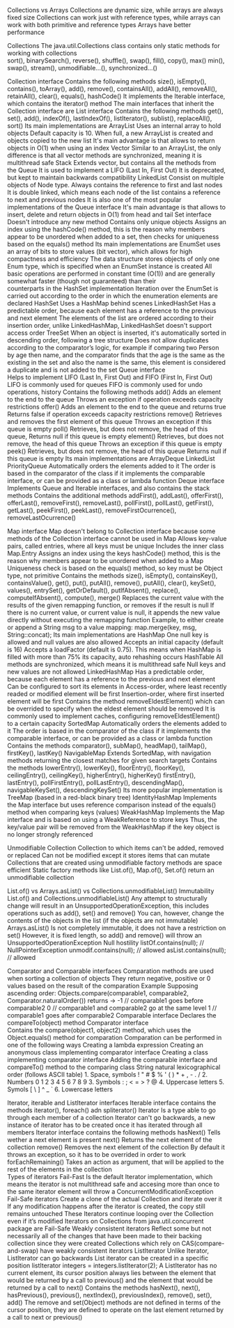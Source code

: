Collections vs Arrays
  Collections are dynamic size, while arrays are always fixed size
  Collections can work just with reference types, while arrays can work with both primitive and reference types
  Arrays have better performance

Collections 
  The java.util.Collections class contains only static methods for working with collections    
    sort(), binarySearch(), reverse(), shuffle(), swap(), fill(), copy(), max()
    min(), swap(), stream(), unmodifiable...(), synchronized...()
  
Collection interface 
  Contains the following methods
    size(), isEmpty(), contains(), toArray(), add(), remove(), containsAll(), addAll(), removeAll(), 
    retainAll(), clear(), equals(), hashCode()
    It implements the Iterable interface, which contains the iterator() method
  The main interfaces that inherit the Collection interface are
    List interface
      Contains the following methods
        get(), set(), add(), indexOf(), lastIndexOf(), listIterator(), sublist(), replaceAll(), sort()
      Its main implementations are
        ArrayList
          Uses an internal array to hold objects
          Default capacity is 10. When full, a new ArrayList is created and objects copied to the new list
          It's main advantage is that allows to return objects in O(1) when using an index
        Vector
          Similar to an ArrayList, the only difference is that all vector methods are synchronized, meaning it is multithread safe
        Stack
          Extends vector, but contains all the methods from the Queue
          It is used to implement a LIFO (Last In, First Out)
          It is deprecated, but kept to maintain backwards compatibility
        LinkedList
          Consist on multiple objects of Node type. Always contains the reference to first and last nodes
          It is double linked, which means each node of the list contains a reference to next and previous nodes
          It is also one of the most popular implementations of the Queue interface
          It's main advantage is that allows to insert, delete and return objects in O(1) from head and tail
    Set interface
      Doesn't introduce any new method
      Contains only unique objects
      Assigns an index using the hashCode() method, this is the reason why members appear to be unordered when added to a set,
        then checks for uniqueness based on the equals() method
      Its main implementations are
        EnumSet
          uses an array of bits to store values ​​(bit vector), which allows for high compactness and efficiency
          The data structure stores objects of only one Enum type, which is specified when an EnumSet instance is created
          All basic operations are performed in constant time (O(1)) and are generally somewhat faster (though not guaranteed) than their       
            counterparts in the HashSet implementation
          Iteration over the EnumSet is carried out according to the order in which the enumeration elements are declared
        HashSet
          Uses a HashMap behind scenes
        LinkedHashSet
          Has a predictable order, because each element has a reference to the previous and next element
          The elements of the list are ordered according to their insertion order,
            unlike LinkedHashMap, LinkedHashSet doesn't support access order
        TreeSet
          When an object is inserted, it's automatically sorted in descending order, following a tree structure
          Does not allow duplicates according to the comparator’s logic, for example
            if comparing two Person by age then name, and the comparator finds that the age is the same as the existing in the set 
            and also the name is the same, this element is considered a duplicate and is not added to the set
    Queue interface      
      Helps to implement LIFO (Last In, First Out) and FIFO (First In, First Out)
        LIFO is commonly used for queues
        FIFO is commonly used for undo operations, history
      Contains the following methods
        add() 
          Adds an element to the end to the queue
          Throws an exception if operation exceeds capacity restrictions
        offer() 
          Adds an element to the end to the queue and returns true
          Returns false if operation exceeds capacity restrictions
        remove() 
          Retrieves and removes the first element of this queue
          Throws an exception if this queue is empty 
        poll()
          Retrieves, but does not remove, the head of this queue, 
          Returns null if this queue is empty
        element()
          Retrieves, but does not remove, the head of this queue
          Throws an exception if this queue is empty
        peek()
          Retrieves, but does not remove, the head of this queue 
          Returns null if this queue is empty
      Its main implementations are
        ArrayDeque
        LinkedList
        PriorityQueue
          Automatically orders the elements added to it
          The order is based in the comparator of the class if it implements the comparable interface,
            or can be provided as a class or lambda function
      Deque interface 
        Implements Queue and Iterable interfaces, and also contains the stack methods
        Contains the additional methods
          addFirst(), addLast(), offerFirst(), offerLast(), removeFirst(), removeLast(), pollFirst(), pollLast(),
          getFirst(), getLast(), peekFirst(), peekLast(), removeFirstOcurrence(), removeLastOcurrence()

Map interface
  Map doesn't belong to Collection interface because some methods of the Collection interface cannot be used in Map
  Allows key-value pairs, called entries, where all keys must be unique
  Includes the inner class Map.Entry
  Assigns an index using the keys hashCode() method, 
    this is the reason why members appear to be unordered when added to a Map
  Uniqueness check is based on the equals() method,
    so key must be Object type, not primitive
  Contains the methods
    size(), isEmpty(), containsKey(), containsValue(), get(), put(), putAll(),
    remove(), putAll(), clear(), keySet(), values(), entrySet(), getOrDefault(),
    putIfAbsent(), replace(), computeIfAbsent(), compute(), 
    merge()
      Replaces the current value with the results of the given remapping function, or removes if the result is null
      If there is no current value, or current value is null, it appends the new value directly without executing the remapping function
      Example, to either create or append a String msg to a value mapping:
        map.merge(key, msg, String::concat);
  Its main implementations are
    HashMap
      One null key is allowed and null values are also allowed
      Accepts an initial capacity (default is 16)
      Accepts a loadFactor (default is 0.75). 
        This means when HashMap is filled with more than 75% its capacity, auto rehashing occurs
    HashTable
      All methods are synchronized, which means it is multithread safe
      Null keys and new values are not allowed
    LinkedHashMap
      Has a predictable order, because each element has a reference to the previous and next element
      Can be configured to sort its elements in 
        Access-order, where least recently readed or modified element will be first
        Insertion-order, where first inserted element will be first
      Contains the method removeEldestElement() which can be overrided to specify when the eldest element should be removed
      It is commonly used to implement caches, configuring removeEldestElement() to a certain capacity
    SortedMap
      Automatically orders the elements added to it
      The order is based in the comparator of the class if it implements the comparable interface,
        or can be provided as a class or lambda function
      Contains the methods 
        comparator(), subMap(), headMap(), tailMap(), firstKey(), lastKey()
    NavigableMap
      Extends SortedMap, with navigation methods returning the closest matches for given search targets
      Contains the methods
        lowerEntry(), lowerKey(), floorEntry(), floorKey(), ceilingEntry(), ceilingKey(), higherEntry(), higherKey()
        firstEntry(), lastEntry(), pollFirstEntry(), pollLastEntry(), descendingMap(), navigableKeySet(), descendingKeySet()
      Its more popular implementation is TreeMap (based in a red-black binary tree)
    IdentityHashMap
      Implements the Map interface but uses reference comparison instead of the equals() method when comparing keys (values)
    WeakHashMap 
      Implements the Map interface and is based on using a WeakReference to store keys
        Thus, the key/value pair will be removed from the WeakHashMap if the key object is no longer strongly referenced

Unmodifiable Collection
  Collection to which items can't be added, removed or replaced
  Can not be modified except it stores items that can mutate
  Collections that are created using unmodifiable factory methods are space efficient
  Static factory methods like List.of(), Map.of(), Set.of() return an unmodifiable collection

List.of() vs Arrays.asList() vs Collections.unmodifiableList()
  Immutability
    List.of() and Collections.unmodifiableList()
      Any attempt to structurally change will result in an UnsupportedOperationException, 
        this includes operations such as add(), set() and remove()
      You can, however, change the contents of the objects in the list (if the objects are not immutable)
    Arrays.asList()
      Is not completely immutable, it does not have a restriction on set()
      However, it is fixed length, so add() and remove() will throw an UnsupportedOperationException
  Null hostility
    listOf.contains(null);  // NullPointerException
    unmodif.contains(null); // allowed
    asList.contains(null);  // allowed

Comparator and Comparable interfaces
  Comparation methods are used when sorting a collection of objects
  They return negative, positive or 0 values based on the result of the comparation
    Example
      Supposing ascending order: Objects.compare(comparable1, comparable2, Comparator.naturalOrder()) returns ->
        -1 // comparable1 goes before comparable2
         0 // comparable1 and comparable2 go at the same level
         1 // comparable1 goes after comparable2
  Comparable interface
    Declares the compareTo(object) method
  Comparator interface  
    Contains the compare(object1, object2) method, which uses the Object.equals() method for comparation
  Comparation can be performed in one of the following ways
    Creating a lambda expression
    Creating an anonymous class implementing comparator interface
    Creating a class implementing comparator interface
    Adding the comparable interface and compareTo() method to the comparing class
  String natural lexicographical order (follows ASCII table)
    1. Space, symbols ! " # $ % ' ( ) * + , - . /
    2. Numbers 0 1 2 3 4 5 6 7 8 9
    3. Symbols : ; < = > ? @
    4. Uppercase letters
    5. Symols [ \ ] ^ _ `
    6. Lowercase letters

Iterator, iterable and ListIterator interfaces
  Iterable interface contains the methods iterator(), foreach() adn spliterator()
  Iterator
    Is a type able to go through each member of a collection
    Iterator can't go backwards, a new instance of iterator has to be created once it has iterated through all members
    Iterator interface contains the following methods
      hasNext()
        Tells wether a next element is present
      next()
        Returns the next element of the collection
      remove() 
        Removes the next element of the collection
        By default it throws an exception, so it has to be overrided in order to work
      forEachRemaining()
        Takes an action as argument, that will be applied to the rest of the elements in the collection      
    Types of iterators
      Fail-Fast
        Is the default Iterator implementation, which means the iterator is not multithread safe and 
          accesing more than once to the same iterator element will throw a ConcurrentModificationException
      Fail-Safe iterators 
        Create a clone of the actual Collection and iterate over it
        If any modification happens after the iterator is created, the copy still remains untouched
        These Iterators continue looping over the Collection even if it’s modified
        Iterators on Collections from java.util.concurrent package are Fail-Safe
      Weakly consistent iterators
        Reflect some but not necessarily all of the changes that have been made to their backing collection since they were created
        Collections which rely on CAS(compare-and-swap) have weakly consistent iterators
  ListIterator
    Unlike Iterator, ListIterator can go backwards
    List iterator can be created in a specific position
      listIterator integers = integers.listIterator(2);
    A ListIterator has no current element,
      its cursor position always lies between the element that would be returned by a call to previous() 
      and the element that would be returned by a call to next()
    Contains the methods
      hasNext(), next(), hasPrevious(), previous(), nextIndex(), previousIndex(), remove(), set(), add()
    The remove and set(Object) methods are not defined in terms of the cursor position,
      they are defined to operate on the last element returned by a call to next or previous()